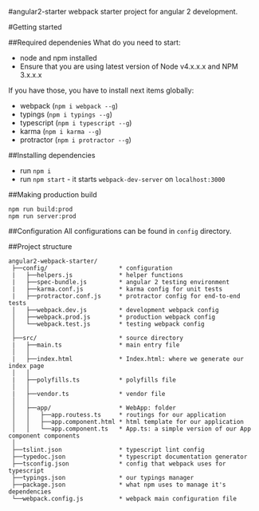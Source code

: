 #angular2-starter
webpack starter project for angular 2 development.

#Getting started

##Required dependenies
What do you need to start:
* node and npm installed
* Ensure that you are using latest version of Node v4.x.x.x and NPM 3.x.x.x

If you have those, you have to install next items globally:
* webpack (`npm i webpack --g`)
* typings (`npm i typings --g`)
* typescript (`npm i typescript --g`)
* karma (`npm i karma --g`)
* protractor (`npm i protractor --g`)

##Installing dependencies
* run `npm i`
* run `npm start` - it starts `webpack-dev-server` on `localhost:3000`

##Making production build
```
npm run build:prod
npm run server:prod
```

##Configuration
All configurations can be found in `config` directory.

##Project structure
```
angular2-webpack-starter/
 ├──config/                    * configuration
 |   ├──helpers.js             * helper functions
 |   ├──spec-bundle.js         * angular 2 testing environment
 |   ├──karma.conf.js          * karma config for unit tests
 |   ├──protractor.conf.js     * protractor config for end-to-end tests
 │   ├──webpack.dev.js         * development webpack config
 │   ├──webpack.prod.js        * production webpack config
 │   └──webpack.test.js        * testing webpack config
 │
 ├──src/                       * source directory
 |   ├──main.ts                * main entry file 
 │   │
 |   ├──index.html             * Index.html: where we generate our index page
 │   │
 |   ├──polyfills.ts           * polyfills file
 │   │
 |   ├──vendor.ts              * vendor file
 │   │
 │   ├──app/                   * WebApp: folder
 │   │   ├──app.routess.ts     * routings for our application
 │   │   ├──app.component.html * html template for our application
 │   │   └──app.component.ts   * App.ts: a simple version of our App component components
 │
 ├──tslint.json                * typescript lint config
 ├──typedoc.json               * typescript documentation generator
 ├──tsconfig.json              * config that webpack uses for typescript
 ├──typings.json               * our typings manager
 ├──package.json               * what npm uses to manage it's dependencies
 └──webpack.config.js          * webpack main configuration file
```